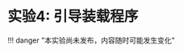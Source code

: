 # 实验4: 引导装载程序

!!! danger "本实验尚未发布，内容随时可能发生变化"

<div style="display:none">

这个实验的目的是进一步掌握如何在MCU上编写裸机程序，理解bootloader的一般工作原理。

本实验配有 **<u><font size=6>[实验指南](lab4_guide.md)</font></u>** 。

## 实验目的

1. 熟练掌握在STM32F103上编写交互程序的方法；
2. 理解bootloader的一般功能和基本工作原理；
3. 掌握调整编译链接参数以形成定制的编译结果的方法。

## 实验器材

与实验1相同。

## 实验步骤

1. 编写一个交互对话程序，能通过串口收到PC的指令，并分离出命令字和参数，将分离的结果返回；
2. 写一个简易bootloader，能通过串口执行四条最简单的指令：
    - `peek <addr>` 以一个字为单位读取内存中 addr 位置的数据（addr是4字节对齐，十六进制的
     形式，长度为8位十六进制，没有引导字符，例如 `00008000`），并以十六进制的形式输出结果，输出结果为自然序（高位在前）
    - `poke <addr> <data>` 以一个字为单位修改内存中 addr 位置的数据为 data（addr 是 4 字节对齐,十六进制的形式，长度为8位十六进制, data 也是十六进制的形式，长度为8位十六进制，为自然序高位在前）
    - `load <addr>` 启动XModem或ZModem协议，从PC接收一段二进制数据，保存在addr开始的RAM（或FLASH）中
    - `run <addr>` 运行RAM（或FLASH）地址addr开始的程序
3. 重新编译链接实验1的按钮控制LED程序（必须没有开任何中断），将目标定位在RAM（或FLASH）中，用步骤2的bootloader下载到RAM（或FLASH）中运行。
  
## 扩展内容

1. 增加命令`print <addr>`，以字符形式输出从addr开始的字节，直到0x00为止，addr不需要是4字节对齐的。

## 实验报告要求

1. 画出你所实际实施的连接示意图；
2. 给出所用的器材的列表；
3. 描述所做的实验步骤，给出各步操作的命令和结果；
4. 给出你的程序的代码，并加以解释；
5. 给出测试的结果。

</div>